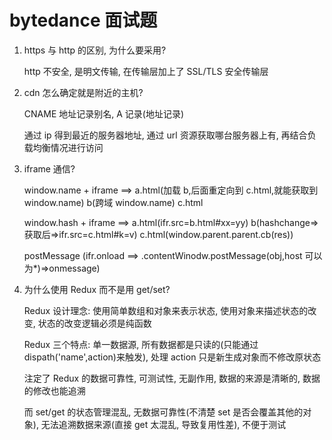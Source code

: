 # bytedance 面试题

1. https 与 http 的区别, 为什么要采用?

    http 不安全, 是明文传输, 在传输层加上了 SSL/TLS 安全传输层

2. cdn 怎么确定就是附近的主机?

    CNAME 地址记录别名, A 记录(地址记录)

    通过 ip 得到最近的服务器地址, 通过 url 资源获取哪台服务器上有, 再结合负载均衡情况进行访问

3. iframe 通信?

    window.name + iframe ==> a.html(加载 b,后面重定向到 c.html,就能获取到 window.name) b(跨域 window.name) c.html

    window.hash + iframe ==> a.html(ifr.src=b.html#xx=yy) b(hashchange=>获取后=>ifr.src=c.html#k=v) c.html(window.parent.parent.cb(res))

    postMessage (ifr.onload ==> .contentWinodw.postMessage(obj,host 可以为\*)=>onmessage)

4. 为什么使用 Redux 而不是用 get/set?

    Redux 设计理念: 使用简单数组和对象来表示状态, 使用对象来描述状态的改变, 状态的改变逻辑必须是纯函数

    Redux 三个特点: 单一数据源, 所有数据都是只读的(只能通过 dispath('name',action)来触发), 处理 action 只是新生成对象而不修改原状态

    注定了 Redux 的数据可靠性, 可测试性, 无副作用, 数据的来源是清晰的, 数据的修改也能追溯

    而 set/get 的状态管理混乱, 无数据可靠性(不清楚 set 是否会覆盖其他的对象), 无法追溯数据来源(直接 get 太混乱, 导致复用性差), 不便于测试
